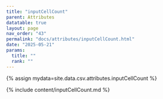 ```yaml
---
title: "inputCellCount"
parent: Attributes
datatable: true
layout: page
nav_order: "43"
permalink: "docs/attributes/inputCellCount.html"
date: "2025-05-21"
params:
  title: ""
  rank: ""
---
```

{% assign mydata=site.data.csv.attributes.inputCellCount %} 

{% include content/inputCellCount.md %}
